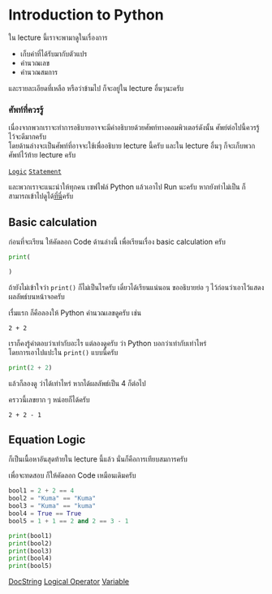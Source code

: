 # Introduction to Python
ใน lecture นี้เราจะพามาดูในเรื่องการ
- เก็บค่าที่ได้รับมากับตัวแปร
- คำนวณเลข
- คำนวณสมการ

และรายละเอียดที่เหลือ หรือว่าข้ามไป ก็จะอยู่ใน lecture อื่นๆนะครับ

### ศัพท์ที่ควรรู้
เนื่องจากพวกเราจะทำการอธิบายอาจจะมีคำอธิบายด้วยศัพท์ทางคอมพิวเตอร์ดังนั้น ศัพย์ต่อไปนี้ควรรู้ไว้จะดีมากครับ<br>
โดยด้านล่างจะเป็นศัพท์ที่อาจจะใช้เพื่ออธิบาย lecture นี้ครับ และใน lecture อื่นๆ ก็จะเก็บพวกศัพท์ไว้ท้าย lecture ครับ

[`Logic`][1]
[`Statement`][2]

[1]: https://en.wikipedia.org/wiki/Logic_in_computer_science
[2]: https://en.wikipedia.org/wiki/Statement_(computer_science)

และพวกเราจะแนะนำให้ทุกคน เซฟไฟล์ Python แล้วเอาไป Run นะครับ หากยังทำไม่เป็น ก็สามารถเข้าไปดูได้[ที่นี่]()ครับ

## Basic calculation
ก่อนที่จะเรียน ให้คัดลอก Code ด้านล่างนี้ เพื่อเรียนเรื่อง basic calculation ครับ
```python
print(

)
```
ถ้ายังไม่เข้าใจว่า `print()` ก็ไม่เป็นไรครับ เดี๋ยวได้เรียนแน่นอน ขออธิบายย่อ ๆ ไว้ก่อนว่าเอาไว้แสดงผลลัพธ์บนหน้าจอครับ

เรื่มแรก ก็คือลองให้ Python คำนวณเลขดูครับ เช่น
```
2 + 2 
```
เราก็คงรู้คำตอบว่าเท่ากับอะไร แต่ลองดูครับ ว่า Python บอกว่าเท่ากับเท่าไหร่<br>
โดยการเอาไปแปะใน `print()` แบบนี้ครับ

```python
print(2 + 2)
```

แล้วก็ลองดู ว่าได้เท่าไหร่ หากได้ผลลัพธ์เป็น 4 ก็ต่อไป

ครววนี้เลขยาก ๆ หน่อยก็ได้ครับ

```
2 + 2 - 1
```

## Equation Logic 
ก็เป็นเนื้อหาอันสุดท้ายใน lecture นี้แล้ว นั่นก็คือการเทียบสมการครับ<br>

เพื่อจะทดสอบ ก็ให้คัดลอก Code เหมือนเดิมครับ
```python
bool1 = 2 + 2 == 4
bool2 = "Kuma" == "Kuma"
bool3 = "Kuma" == "kuma"
bool4 = True == True
bool5 = 1 + 1 == 2 and 2 == 3 - 1

print(bool1)
print(bool2)
print(bool3)
print(bool4)
print(bool5)
```

[DocString](Python/Introduction/Docstring/)  [Logical Operator](Python/Introduction/LogicalOperator/)  [Variable](Python/Introduction/Variable/)